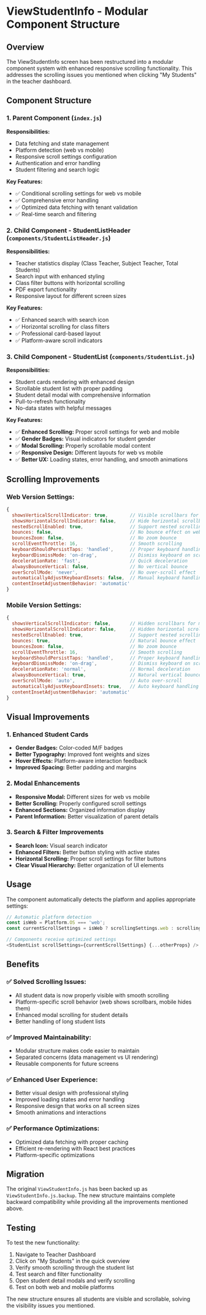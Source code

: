 # ViewStudentInfo - Modular Component Structure

## Overview
The ViewStudentInfo screen has been restructured into a modular component system with enhanced responsive scrolling functionality. This addresses the scrolling issues you mentioned when clicking "My Students" in the teacher dashboard.

## Component Structure

### 1. Parent Component (`index.js`)
**Responsibilities:**
- Data fetching and state management
- Platform detection (web vs mobile)
- Responsive scroll settings configuration
- Authentication and error handling
- Student filtering and search logic

**Key Features:**
- ✅ Conditional scrolling settings for web vs mobile
- ✅ Comprehensive error handling
- ✅ Optimized data fetching with tenant validation
- ✅ Real-time search and filtering

### 2. Child Component - StudentListHeader (`components/StudentListHeader.js`)
**Responsibilities:**
- Teacher statistics display (Class Teacher, Subject Teacher, Total Students)
- Search input with enhanced styling
- Class filter buttons with horizontal scrolling
- PDF export functionality
- Responsive layout for different screen sizes

**Key Features:**
- ✅ Enhanced search with search icon
- ✅ Horizontal scrolling for class filters
- ✅ Professional card-based layout
- ✅ Platform-aware scroll indicators

### 3. Child Component - StudentList (`components/StudentList.js`)
**Responsibilities:**
- Student cards rendering with enhanced design
- Scrollable student list with proper padding
- Student detail modal with comprehensive information
- Pull-to-refresh functionality
- No-data states with helpful messages

**Key Features:**
- ✅ **Enhanced Scrolling:** Proper scroll settings for web and mobile
- ✅ **Gender Badges:** Visual indicators for student gender
- ✅ **Modal Scrolling:** Properly scrollable modal content
- ✅ **Responsive Design:** Different layouts for web vs mobile
- ✅ **Better UX:** Loading states, error handling, and smooth animations

## Scrolling Improvements

### Web Version Settings:
```javascript
{
  showsVerticalScrollIndicator: true,        // Visible scrollbars for web
  showsHorizontalScrollIndicator: false,     // Hide horizontal scrollbar
  nestedScrollEnabled: true,                 // Support nested scrolling
  bounces: false,                            // No bounce effect on web
  bouncesZoom: false,                        // No zoom bounce
  scrollEventThrottle: 16,                   // Smooth scrolling
  keyboardShouldPersistTaps: 'handled',      // Proper keyboard handling
  keyboardDismissMode: 'on-drag',            // Dismiss keyboard on scroll
  decelerationRate: 'fast',                  // Quick deceleration
  alwaysBounceVertical: false,               // No vertical bounce
  overScrollMode: 'never',                   // No over-scroll effect
  automaticallyAdjustKeyboardInsets: false,  // Manual keyboard handling
  contentInsetAdjustmentBehavior: 'automatic'
}
```

### Mobile Version Settings:
```javascript
{
  showsVerticalScrollIndicator: false,       // Hidden scrollbars for mobile
  showsHorizontalScrollIndicator: false,     // Hidden horizontal scrollbar
  nestedScrollEnabled: true,                 // Support nested scrolling
  bounces: true,                             // Natural bounce effect
  bouncesZoom: false,                        // No zoom bounce
  scrollEventThrottle: 16,                   // Smooth scrolling
  keyboardShouldPersistTaps: 'handled',      // Proper keyboard handling
  keyboardDismissMode: 'on-drag',            // Dismiss keyboard on scroll
  decelerationRate: 'normal',                // Normal deceleration
  alwaysBounceVertical: true,                // Natural vertical bounce
  overScrollMode: 'auto',                    // Auto over-scroll
  automaticallyAdjustKeyboardInsets: true,   // Auto keyboard handling
  contentInsetAdjustmentBehavior: 'automatic'
}
```

## Visual Improvements

### 1. Enhanced Student Cards
- **Gender Badges:** Color-coded M/F badges
- **Better Typography:** Improved font weights and sizes
- **Hover Effects:** Platform-aware interaction feedback
- **Improved Spacing:** Better padding and margins

### 2. Modal Enhancements
- **Responsive Modal:** Different sizes for web vs mobile
- **Better Scrolling:** Properly configured scroll settings
- **Enhanced Sections:** Organized information display
- **Parent Information:** Better visualization of parent details

### 3. Search & Filter Improvements
- **Search Icon:** Visual search indicator
- **Enhanced Filters:** Better button styling with active states
- **Horizontal Scrolling:** Proper scroll settings for filter buttons
- **Clear Visual Hierarchy:** Better organization of UI elements

## Usage

The component automatically detects the platform and applies appropriate settings:

```javascript
// Automatic platform detection
const isWeb = Platform.OS === 'web';
const currentScrollSettings = isWeb ? scrollingSettings.web : scrollingSettings.mobile;

// Components receive optimized settings
<StudentList scrollSettings={currentScrollSettings} {...otherProps} />
```

## Benefits

### ✅ **Solved Scrolling Issues:**
- All student data is now properly visible with smooth scrolling
- Platform-specific scroll behavior (web shows scrollbars, mobile hides them)
- Enhanced modal scrolling for student details
- Better handling of long student lists

### ✅ **Improved Maintainability:**
- Modular structure makes code easier to maintain
- Separated concerns (data management vs UI rendering)
- Reusable components for future screens

### ✅ **Enhanced User Experience:**
- Better visual design with professional styling
- Improved loading states and error handling
- Responsive design that works on all screen sizes
- Smooth animations and interactions

### ✅ **Performance Optimizations:**
- Optimized data fetching with proper caching
- Efficient re-rendering with React best practices
- Platform-specific optimizations

## Migration

The original `ViewStudentInfo.js` has been backed up as `ViewStudentInfo.js.backup`. The new structure maintains complete backward compatibility while providing all the improvements mentioned above.

## Testing

To test the new functionality:
1. Navigate to Teacher Dashboard
2. Click on "My Students" in the quick overview
3. Verify smooth scrolling through the student list
4. Test search and filter functionality
5. Open student detail modals and verify scrolling
6. Test on both web and mobile platforms

The new structure ensures all students are visible and scrollable, solving the visibility issues you mentioned.
